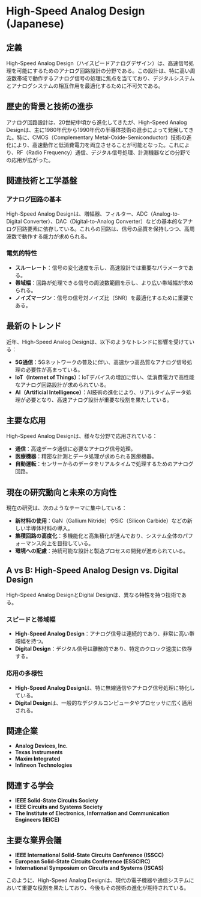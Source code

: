# High-Speed Analog Design (Japanese)

## 定義
High-Speed Analog Design（ハイスピードアナログデザイン）は、高速信号処理を可能にするためのアナログ回路設計の分野である。この設計は、特に高い周波数帯域で動作するアナログ信号の処理に焦点を当てており、デジタルシステムとアナログシステムの相互作用を最適化するために不可欠である。

## 歴史的背景と技術の進歩
アナログ回路設計は、20世紀中頃から進化してきたが、High-Speed Analog Designは、主に1980年代から1990年代の半導体技術の進歩によって発展してきた。特に、CMOS（Complementary Metal-Oxide-Semiconductor）技術の進化により、高速動作と低消費電力を両立させることが可能となった。これにより、RF（Radio Frequency）通信、デジタル信号処理、計測機器などの分野での応用が広がった。

## 関連技術と工学基盤
### アナログ回路の基本
High-Speed Analog Designは、増幅器、フィルター、ADC（Analog-to-Digital Converter）、DAC（Digital-to-Analog Converter）などの基本的なアナログ回路要素に依存している。これらの回路は、信号の品質を保持しつつ、高周波数で動作する能力が求められる。

### 電気的特性
- **スルーレート**：信号の変化速度を示し、高速設計では重要なパラメータである。
- **帯域幅**：回路が処理できる信号の周波数範囲を示し、より広い帯域幅が求められる。
- **ノイズマージン**：信号の信号対ノイズ比（SNR）を最適化するために重要である。

## 最新のトレンド
近年、High-Speed Analog Designは、以下のようなトレンドに影響を受けている：
- **5G通信**：5Gネットワークの普及に伴い、高速かつ高品質なアナログ信号処理の必要性が高まっている。
- **IoT（Internet of Things）**：IoTデバイスの増加に伴い、低消費電力で高性能なアナログ回路設計が求められている。
- **AI（Artificial Intelligence）**：AI技術の進化により、リアルタイムデータ処理が必要となり、高速アナログ設計が重要な役割を果たしている。

## 主要な応用
High-Speed Analog Designは、様々な分野で応用されている：
- **通信**：高速データ通信に必要なアナログ信号処理。
- **医療機器**：精密な計測とデータ処理が求められる医療機器。
- **自動運転**：センサーからのデータをリアルタイムで処理するためのアナログ回路。

## 現在の研究動向と未来の方向性
現在の研究は、次のようなテーマに集中している：
- **新材料の使用**：GaN（Gallium Nitride）やSiC（Silicon Carbide）などの新しい半導体材料の導入。
- **集積回路の高度化**：多機能化と高集積化が進んでおり、システム全体のパフォーマンス向上を目指している。
- **環境への配慮**：持続可能な設計と製造プロセスの開発が進められている。

## A vs B: High-Speed Analog Design vs. Digital Design
High-Speed Analog DesignとDigital Designは、異なる特性を持つ技術である。

### スピードと帯域幅
- **High-Speed Analog Design**：アナログ信号は連続的であり、非常に高い帯域幅を持つ。
- **Digital Design**：デジタル信号は離散的であり、特定のクロック速度に依存する。

### 応用の多様性
- **High-Speed Analog Design**は、特に無線通信やアナログ信号処理に特化している。
- **Digital Design**は、一般的なデジタルコンピュータやプロセッサに広く適用される。

## 関連企業
- **Analog Devices, Inc.**
- **Texas Instruments**
- **Maxim Integrated**
- **Infineon Technologies**

## 関連する学会
- **IEEE Solid-State Circuits Society**
- **IEEE Circuits and Systems Society**
- **The Institute of Electronics, Information and Communication Engineers (IEICE)**

## 主要な業界会議
- **IEEE International Solid-State Circuits Conference (ISSCC)**
- **European Solid-State Circuits Conference (ESSCIRC)**
- **International Symposium on Circuits and Systems (ISCAS)**

このように、High-Speed Analog Designは、現代の電子機器や通信システムにおいて重要な役割を果たしており、今後もその技術の進化が期待されている。